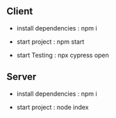 ## Client

- install dependencies :
  npm i

- start project :
  npm start

- start Testing :
  npx cypress open

## Server

- install dependencies :
  npm i

- start project :
  node index
